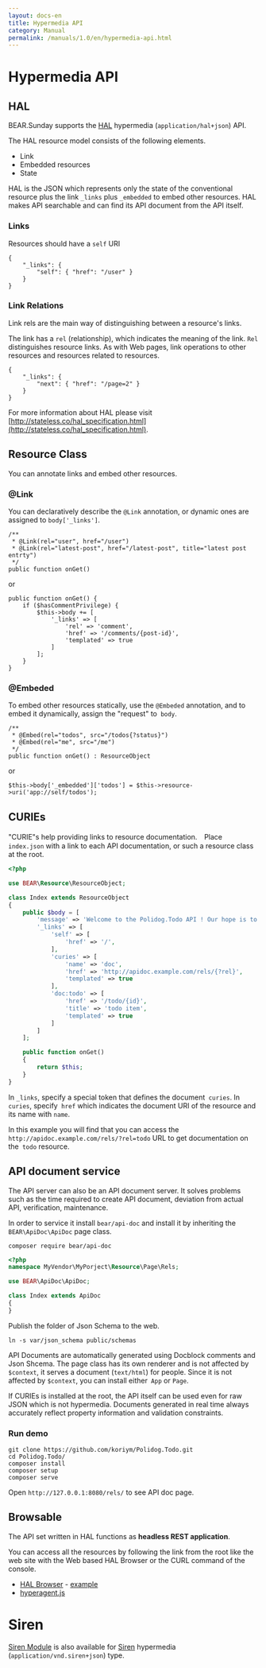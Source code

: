 ```yaml
---
layout: docs-en
title: Hypermedia API
category: Manual
permalink: /manuals/1.0/en/hypermedia-api.html
---
```


# Hypermedia API

## HAL

BEAR.Sunday supports the [HAL](https://en.wikipedia.org/wiki/Hypertext_Application_Language) hypermedia (`application/hal+json`) API.


The HAL resource model consists of the following elements.

 * Link
 * Embedded resources
 * State

HAL is the JSON which represents only the state of the conventional resource plus the link `_links` plus `_embedded` to embed other resources. HAL makes API searchable and can find its API document from the API itself.


### Links


Resources should have a `self` URI

```
{
    "_links": {
        "self": { "href": "/user" }
    }
}
```

### Link Relations

Link rels are the main way of distinguishing between a resource's links.

The link has a `rel` (relationship), which indicates the meaning of the link. `Rel` distinguishes resource links. As with Web pages, link operations to other resources and resources related to resources.

```
{
    "_links": {
        "next": { "href": "/page=2" }
    }
}
```

For more information about HAL please visit [http://stateless.co/hal_specification.html](http://stateless.co/hal_specification.html).

## Resource Class

You can annotate links and embed other resources.

### @Link

You can declaratively describe the `@Link` annotation, or dynamic ones are assigned to `body['_links']`. 

```php?start_inline
/**
 * @Link(rel="user", href="/user")
 * @Link(rel="latest-post", href="/latest-post", title="latest post entrty")
 */
public function onGet()
```

or

```php?start_inline
public function onGet() {
    if ($hasCommentPrivilege) {
        $this->body += [
            '_links' => [
                'rel' => 'comment',
                'href' => '/comments/{post-id}',
                'templated' => true
            ]
        ];
    }
}

```

### @Embeded

To embed other resources statically, use the `@Embeded` annotation, and to embed it dynamically, assign the "request" to` body`.

```php?start_inline
/**
 * @Embed(rel="todos", src="/todos{?status}")
 * @Embed(rel="me", src="/me")
 */
public function onGet() : ResourceObject

```

or

```php?start_inline
$this->body['_embedded']['todos'] = $this->resource->uri('app://self/todos');
```

## CURIEs

"CURIE"s help providing links to resource documentation.　Place `index.json` with a link to each API documentation, or such a resource class at the root.



```php
<?php

use BEAR\Resource\ResourceObject;

class Index extends ResourceObject
{
    public $body = [
        'message' => 'Welcome to the Polidog.Todo API ! Our hope is to be as self-documenting and RESTful as possible.',
        '_links' => [
            'self' => [
                'href' => '/',
            ],
            'curies' => [
                'name' => 'doc',
                'href' => 'http://apidoc.example.com/rels/{?rel}',
                'templated' => true
            ],
            'doc:todo' => [
                'href' => '/todo/{id}',
                'title' => 'todo item',
                'templated' => true
            ]
        ]
    ];

    public function onGet()
    {
        return $this;
    }
}
```

In `_links`, specify a special token that defines the document` curies`. In `curies`, specify` href` which indicates the document URI of the resource and its name with `name`.

In this example you will find that you can access the `http://apidoc.example.com/rels/?rel=todo` URL to get documentation on the` todo` resource.

## API document service

The API server can also be an API document server. It solves problems such as the time required to create API document, deviation from actual API, verification, maintenance.

In order to service it install `bear/api-doc` and install it by inheriting the `BEAR\ApiDoc\ApiDoc` page class.

```
composer require bear/api-doc
```

```php
<?php
namespace MyVendor\MyPorject\Resource\Page\Rels;

use BEAR\ApiDoc\ApiDoc;

class Index extends ApiDoc
{
}
```

Publish the folder of Json Schema to the web.

```
ln -s var/json_schema public/schemas
```

API Documents are automatically generated using Docblock comments and Json Shcema. The page class has its own renderer and is not affected by `$context`, it serves a document (`text/html`) for people. Since it is not affected by `$context`, you can install either` App` or `Page`.

If CURIEs is installed at the root, the API itself can be used even for raw JSON which is not hypermedia. Documents generated in real time always accurately reflect property information and validation constraints.

### Run demo

```
git clone https://github.com/koriym/Polidog.Todo.git
cd Polidog.Todo/
composer install
composer setup
composer serve
```

Open `http://127.0.0.1:8080/rels/` to see API doc page.

## Browsable

The API set written in HAL functions as **headless REST application**.

You can access all the resources by following the link from the root like the web site with the Web based HAL Browser or the CURL command of the console.

 * [HAL Browser](https://github.com/mikekelly/hal-browser) - [example](http://haltalk.herokuapp.com/explorer/browser.html#/)
 * [hyperagent.js](https://weluse.github.io/hyperagent/)


# Siren

[Siren Module](https://github.com/kuma-guy/BEAR.SirenModule) is also available for [Siren](https://github.com/kevinswiber/siren) hypermedia (`application/vnd.siren+json`) type.